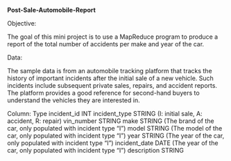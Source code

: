 ****Post-Sale-Automobile-Report****

Objective:

The goal of this mini project is to use a MapReduce program to produce a report of the total number of accidents per make and year of the car.

Data:

The sample data is from an automobile tracking platform that tracks the history of important incidents after the initial sale of a new vehicle. Such incidents include subsequent private sales, repairs, and accident reports. The platform provides a good reference for second-hand buyers to understand the vehicles they are interested in.

Column:    Type
incident_id	INT
incident_type	STRING (I: initial sale, A: accident, R: repair)
vin_number	STRING
make	STRING (The brand of the car, only populated with incident type “I”)
model	STRING (The model of the car, only populated with incident type “I”)
year	STRING (The year of the car, only populated with incident type “I”)
incident_date	DATE (The year of the car, only populated with incident type “I”)
description	STRING
